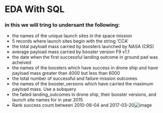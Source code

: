 # EDA With SQL
### in this we will tring to undersant the following:
- the names of the unique launch sites in the space mission
- 5 records where launch sites begin with the string 'CCA'
- the total payload mass carried by boosters launched by NASA (CRS)
- average payload mass carried by booster version F9 v1.1
- the date when the first successful landing outcome in ground pad was acheived
- the names of the boosters which have success in drone ship and have payload mass greater than 4000 but less than 6000
- the total number of successful and failure mission outcomes
- the names of the booster_versions which have carried the maximum payload mass. Use a subquery
- the failed landing_outcomes in drone ship, their booster versions, and launch site names for in year 2015
- Rank success count between 2010-06-04 and  2017-03-20![image](https://user-images.githubusercontent.com/73796710/138318625-c774192b-3713-4ec7-ab91-dc397ca0748c.png)
